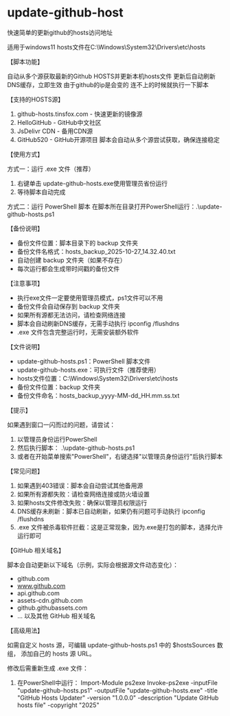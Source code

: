 # update-github-host
快速简单的更新github的hosts访问地址

适用于windows11 hosts文件在C:\Windows\System32\Drivers\etc\hosts

【脚本功能】

自动从多个源获取最新的Github HOSTS并更新本机hosts文件
更新后自动刷新DNS缓存，立即生效
由于github的ip是会变的 连不上的时候就执行一下脚本

【支持的HOSTS源】

1. github-hosts.tinsfox.com - 快速更新的镜像源
2. HelloGitHub - GitHub中文社区
3. JsDelivr CDN - 备用CDN源
4. GitHub520 - GitHub开源项目
脚本会自动从多个源尝试获取，确保连接稳定

【使用方式】

方式一：运行 .exe 文件（推荐）
  1. 右键单击 update-github-hosts.exe使用管理员省份运行
  2. 等待脚本自动完成

方式二：运行 PowerShell 脚本
    在脚本所在目录打开PowerShell运行：.\update-github-hosts.ps1

【备份说明】

- 备份文件位置：脚本目录下的 backup 文件夹
- 备份文件名格式：hosts_backup_2025-10-27_14.32.40.txt
- 自动创建 backup 文件夹（如果不存在）
- 每次运行都会生成带时间戳的备份文件


【注意事项】

- 执行exe文件一定要使用管理员模式，ps1文件可以不用
- 备份文件会自动保存到 backup 文件夹
- 如果所有源都无法访问，请检查网络连接
- 脚本会自动刷新DNS缓存，无需手动执行 ipconfig /flushdns
- .exe 文件包含完整运行时，无需安装额外软件

【文件说明】

- update-github-hosts.ps1：PowerShell 脚本文件
- update-github-hosts.exe：可执行文件（推荐使用）
- hosts文件位置：C:\Windows\System32\Drivers\etc\hosts
- 备份文件位置：backup 文件夹
- 备份文件命名：hosts_backup_yyyy-MM-dd_HH.mm.ss.txt

【提示】

如果遇到窗口一闪而过的问题，请尝试：
1. 以管理员身份运行PowerShell
2. 然后执行脚本：
   .\update-github-hosts.ps1
3. 或者在开始菜单搜索"PowerShell"，右键选择"以管理员身份运行"后执行脚本

【常见问题】

1. 如果遇到403错误：脚本会自动尝试其他备用源
2. 如果所有源都失败：请检查网络连接或防火墙设置
3. 如果hosts文件修改失败：确保以管理员权限运行
4. DNS缓存未刷新：脚本已自动刷新，如果仍有问题可手动执行 ipconfig /flushdns
5. .exe 文件被杀毒软件拦截：这是正常现象，因为.exe是打包的脚本，选择允许运行即可

【GitHub 相关域名】

脚本会自动更新以下域名（示例，实际会根据源文件动态变化）：
- github.com
- www.github.com
- api.github.com
- assets-cdn.github.com
- github.githubassets.com
- ... 以及其他 GitHub 相关域名

【高级用法】

如需自定义 hosts 源，可编辑 update-github-hosts.ps1 中的 $hostsSources 数组，
添加自己的 hosts 源 URL。

修改后需重新生成 .exe 文件：
1. 在PowerShell中运行：
   Import-Module ps2exe
   Invoke-ps2exe -inputFile "update-github-hosts.ps1" -outputFile "update-github-hosts.exe" -title "GitHub Hosts Updater" -version "1.0.0.0" -description "Update GitHub hosts file" -copyright "2025"

